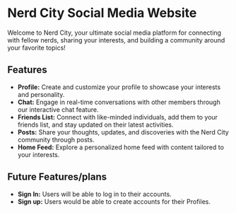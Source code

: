 # Nerd City Social Media Website

Welcome to Nerd City, your ultimate social media platform for connecting with fellow nerds, sharing your interests, and building a community around your favorite topics!

## Features

- **Profile:** Create and customize your profile to showcase your interests and personality.
- **Chat:** Engage in real-time conversations with other members through our interactive chat feature.
- **Friends List:** Connect with like-minded individuals, add them to your friends list, and stay updated on their latest activities.
- **Posts:** Share your thoughts, updates, and discoveries with the Nerd City community through posts.
- **Home Feed:** Explore a personalized home feed with content tailored to your interests.

## Future Features/plans
- **Sign In:** Users will be able to log in to their accounts.
- **Sign up:** Users would be able to create accounts for their Profiles.

  
